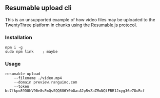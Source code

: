 ## Resumable upload cli

This is an unsupported example of how video files may be uploaded to the TwentyThree platform in chunks using the Resumable.js protocol. 

### Installation

    npm i -g
    sudo npm link    ; maybe

### Usage

    resumable-upload 
        --filename ./video.mp4 
        --domain preview.ranguinc.com 
        --token bc7fkpo89D0hV90e8sFmQsSQQ886Y0bOacA2pRvZaZMuNQtFBB1Jxyg36e7OuRcf
